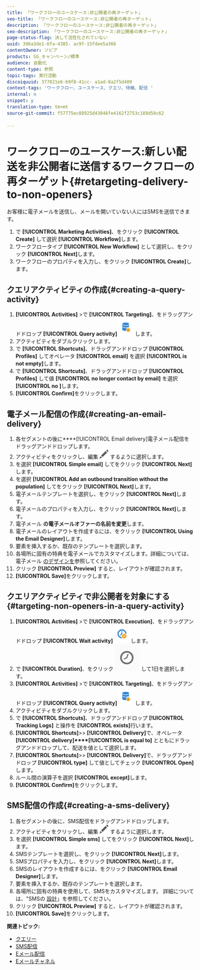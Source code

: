 ```yaml
---
title: 「ワークフローのユースケース:非公開者の再ターゲット」
seo-title: 「ワークフローのユースケース:非公開者の再ターゲット」
description: 「ワークフローのユースケース:非公開者の再ターゲット」
seo-description: 「ワークフローのユースケース:非公開者の再ターゲット」
page-status-flag: 決して活性化されていない
uuid: 396a3de1-6fa-4385- ac9f-15fdee5a366
contentOwner: ソビア
products: SG_キャンペーン/標準
audience: 自動化
content-type: 参照
topic-tags: 実行活動
discoiquuid: 377821e6-69f8-41cc- a1ad-8a2f5d409
context-tags: 'ワークフロー、ユースケース、クエリ、待機、配信 '
internal: n
snippet: y
translation-type: tm+mt
source-git-commit: f57775ec88925d43046fe4162f2753c189d50c62

---
```



# ワークフローのユースケース:新しい配送を非公開者に送信するワークフローの再ターゲット{#retargeting-delivery-to-non-openers}

お客様に電子メールを送信し、メールを開いていない人にはSMSを送信できます。

1. で **[!UICONTROL Marketing Activities]**、をクリック **[!UICONTROL Create]** して選択 **[!UICONTROL Workflow]**&#x200B;します。
1. ワークフロータイプ **[!UICONTROL New Workflow]** として選択し、をクリック **[!UICONTROL Next]**&#x200B;します。
1. ワークフローのプロパティを入力し、をクリック **[!UICONTROL Create]**&#x200B;します。

## クエリアクティビティの作成{#creating-a-query-activity}

1. **[!UICONTROL Activities]** &gt;で **[!UICONTROL Targeting]**、をドラッグアンドドロップ **[!UICONTROL Query activity]**![](assets/query.png)します。
1. アクティビティをダブルクリックします。
1. で **[!UICONTROL Shortcuts]**、ドラッグアンドドロップ **[!UICONTROL Profiles]** してオペレータ **[!UICONTROL email]** を選択 **[!UICONTROL is not empty]**&#x200B;します。
1. で **[!UICONTROL Shortcuts]**、ドラッグアンドドロップ **[!UICONTROL Profiles]** して値 **[!UICONTROL no longer contact by email]** を選択 **[!UICONTROL no ]**&#x200B;します。
1. **[!UICONTROL Confirm]**&#x200B;をクリックします。

## 電子メール配信の作成{#creating-an-email-delivery}

1. 各セグメントの後に****[!UICONTROL Email delivery]電子メール配信をドラッグアンドドロップします。
1. アクティビティをクリックし、編集 ![](assets/edit_darkgrey-24px.png) するように選択します。
1. を選択 **[!UICONTROL Simple email]** してをクリック **[!UICONTROL Next]**&#x200B;します。
1. を選択 **[!UICONTROL Add an outbound transition without the population]** してをクリック **[!UICONTROL Next]**&#x200B;します。
1. 電子メールテンプレートを選択し、をクリック **[!UICONTROL Next]**&#x200B;します。
1. 電子メールのプロパティを入力し、をクリック **[!UICONTROL Next]**&#x200B;します。
1. 電子メール **の電子メールオファーの名前を変更**&#x200B;します。
1. 電子メールのレイアウトを作成するには、をクリック **[!UICONTROL Using the Email Designer]**&#x200B;します。
1. 要素を挿入するか、既存のテンプレートを選択します。
1. 各場所に固有の特典を電子メールでカスタマイズします。詳細については、電子メール [のデザインを](../../designing/using/about-email-content-design.md#designing-an-email-content-from-scratch)参照してください。
1. クリック **[!UICONTROL Preview]** すると、レイアウトが確認されます。
1. **[!UICONTROL Save]**&#x200B;をクリックします。

## クエリアクティビティで非公開者を対象にする{#targeting-non-openers-in-a-query-activity}

1. **[!UICONTROL Activities]** &gt;で **[!UICONTROL Execution]**、をドラッグアンドドロップ **[!UICONTROL Wait activity]**![](assets/wait.png)します。
1. で **[!UICONTROL Duration]**、をクリック ![](assets/duration-icon.png) して1日を選択します。
1. **[!UICONTROL Activities]** &gt;で **[!UICONTROL Targeting]**、をドラッグアンドドロップ **[!UICONTROL Query activity]**![](assets/query.png)します。
1. アクティビティをダブルクリックします。
1. で **[!UICONTROL Shortcuts]**、ドラッグアンドドロップ **[!UICONTROL Tracking Logs]** と操作を **[!UICONTROL exists]**&#x200B;行います。
1. **[!UICONTROL Shortcuts]**&gt;&gt; **[!UICONTROL Delivery]**&#x200B;で、オペレータ **[!UICONTROL delivery]****[!UICONTROL is equal to]** とともにドラッグアンドドロップして、配送を値として選択します。
1. **[!UICONTROL Shortcuts]**&gt;&gt; **[!UICONTROL Delivery]**&#x200B;で、ドラッグアンドドロップ **[!UICONTROL type]** して値としてチェック **[!UICONTROL Open]** します。
1. ルール間の演算子を選択 **[!UICONTROL except]**&#x200B;します。
1. **[!UICONTROL Confirm]**&#x200B;をクリックします。

## SMS配信の作成{#creating-a-sms-delivery}

1. 各セグメントの後に、SMS配信をドラッグアンドドロップします。
1. アクティビティをクリックし、編集 ![](assets/edit_darkgrey-24px.png) するように選択します。
1. を選択 **[!UICONTROL Simple sms]** してをクリック **[!UICONTROL Next]**&#x200B;します。
1. SMSテンプレートを選択し、をクリック **[!UICONTROL Next]**&#x200B;します。
1. SMSプロパティを入力し、をクリック **[!UICONTROL Next]**&#x200B;します。
1. SMSのレイアウトを作成するには、をクリック **[!UICONTROL Email Designer]**&#x200B;します。
1. 要素を挿入するか、既存のテンプレートを選択します。
1. 各場所に固有の特典を使用して、SMSをカスタマイズします。
詳細については、"SMSの [設計](../../channels/using/creating-an-sms-message.md)」を参照してください。
1. クリック **[!UICONTROL Preview]** すると、レイアウトが確認されます。
1. **[!UICONTROL Save]**&#x200B;をクリックします。

**関連トピック:**

* [クエリー](../../automating/using/query.md)
* [SMS配信](../../automating/using/sms-delivery.md)
* [Eメール配信](../../automating/using/email-delivery.md)
* [Eメールチャネル](../../channels/using/creating-an-email.md)
